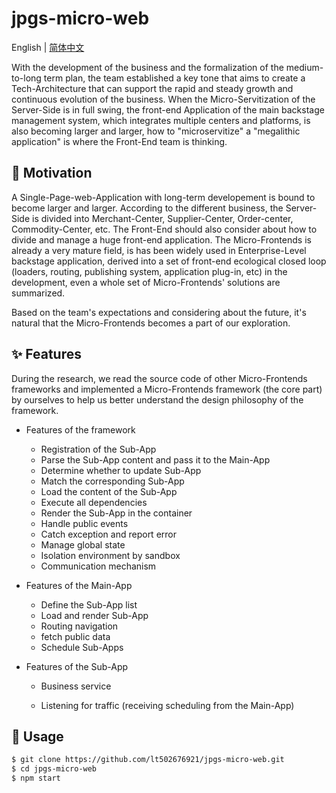 # jpgs-micro-web



English | [简体中文](https://github.com/lt502676921/jpgs-micro-web/blob/main/README.zh-CN.md)



With the development of the business and the formalization of the medium-to-long term plan, the team established a key tone that aims to create a Tech-Architecture that can support the rapid and steady growth and continuous evolution of the business. When the Micro-Servitization of the Server-Side is in full swing, the front-end Application of the main backstage management system, which integrates multiple centers and platforms, is also becoming larger and larger, how to "microservitize" a "megalithic application" is where the Front-End team is thinking.



## 🤔 Motivation

A Single-Page-web-Application with long-term developement is bound to become larger and larger. According to the different business, the Server-Side is divided into Merchant-Center, Supplier-Center, Order-center, Commodity-Center, etc. The Front-End should also consider about how to divide and manage a huge front-end application. The Micro-Frontends is already a very mature field, is has been widely used in Enterprise-Level backstage application, derived into a set of front-end ecological closed loop (loaders, routing, publishing system, application plug-in, etc) in the development, even a whole set of Micro-Frontends' solutions are summarized.

Based on the team's expectations and considering about the future, it's natural that the Micro-Frontends  becomes a part of our exploration.



## ✨ Features

During the research, we read the source code of other Micro-Frontends frameworks and implemented a Micro-Frontends framework (the core part) by ourselves to help us better understand the design philosophy of the framework.

- Features of the framework

  - Registration of the Sub-App
  - Parse the Sub-App content and pass it to the Main-App
  - Determine whether to update Sub-App
  - Match the corresponding Sub-App
  - Load the content of the Sub-App
  - Execute all dependencies
  - Render the Sub-App in the container
  - Handle public events
  - Catch exception and report error
  - Manage global state
  - Isolation environment by sandbox
  - Communication mechanism

- Features of the Main-App

  - Define the Sub-App list
  - Load and render Sub-App
  - Routing navigation
  - fetch public data
  - Schedule Sub-Apps

- Features of the Sub-App

  - Business service

  - Listening for traffic (receiving scheduling from the Main-App)



## 🔨 Usage

```bash
$ git clone https://github.com/lt502676921/jpgs-micro-web.git
$ cd jpgs-micro-web
$ npm start
```
